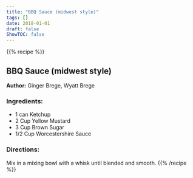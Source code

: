 ```yaml
---
title: "BBQ Sauce (midwest style)"
tags: []
date: 2018-01-01
draft: false
ShowTOC: false
---
```


{{% recipe %}}

## BBQ Sauce (midwest style)

**Author:** Ginger Brege, Wyatt Brege



### Ingredients:

-   1 can Ketchup
-   2 Cup Yellow Mustard
-   3 Cup Brown Sugar
-   1/2 Cup Worcestershire Sauce

### Directions: 

Mix in a mixing bowl with a whisk until blended and smooth.
{{% /recipe %}}
